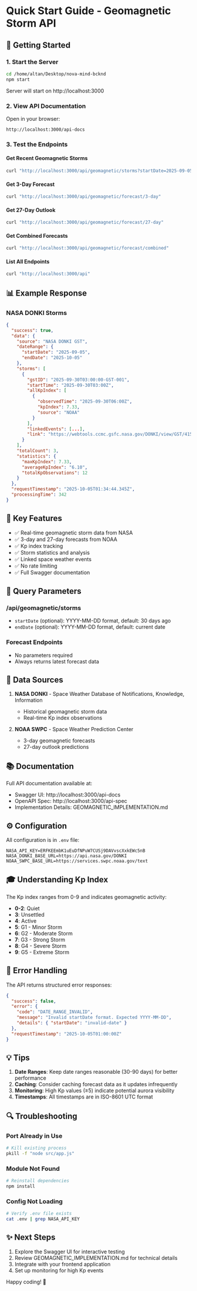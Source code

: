 # Quick Start Guide - Geomagnetic Storm API

## 🚀 Getting Started

### 1. Start the Server
```bash
cd /home/altan/Desktop/nova-mind-bcknd
npm start
```

Server will start on http://localhost:3000

### 2. View API Documentation
Open in your browser:
```
http://localhost:3000/api-docs
```

### 3. Test the Endpoints

#### Get Recent Geomagnetic Storms
```bash
curl "http://localhost:3000/api/geomagnetic/storms?startDate=2025-09-05&endDate=2025-10-05"
```

#### Get 3-Day Forecast
```bash
curl "http://localhost:3000/api/geomagnetic/forecast/3-day"
```

#### Get 27-Day Outlook
```bash
curl "http://localhost:3000/api/geomagnetic/forecast/27-day"
```

#### Get Combined Forecasts
```bash
curl "http://localhost:3000/api/geomagnetic/forecast/combined"
```

#### List All Endpoints
```bash
curl "http://localhost:3000/api"
```

## 📊 Example Response

### NASA DONKI Storms
```json
{
  "success": true,
  "data": {
    "source": "NASA DONKI GST",
    "dateRange": {
      "startDate": "2025-09-05",
      "endDate": "2025-10-05"
    },
    "storms": [
      {
        "gstID": "2025-09-30T03:00:00-GST-001",
        "startTime": "2025-09-30T03:00Z",
        "allKpIndex": [
          {
            "observedTime": "2025-09-30T06:00Z",
            "kpIndex": 7.33,
            "source": "NOAA"
          }
        ],
        "linkedEvents": [...],
        "link": "https://webtools.ccmc.gsfc.nasa.gov/DONKI/view/GST/41517/-1"
      }
    ],
    "totalCount": 3,
    "statistics": {
      "maxKpIndex": 7.33,
      "averageKpIndex": "6.10",
      "totalKpObservations": 12
    }
  },
  "requestTimestamp": "2025-10-05T01:34:44.345Z",
  "processingTime": 342
}
```

## 🎯 Key Features

- ✅ Real-time geomagnetic storm data from NASA
- ✅ 3-day and 27-day forecasts from NOAA
- ✅ Kp index tracking
- ✅ Storm statistics and analysis
- ✅ Linked space weather events
- ✅ No rate limiting
- ✅ Full Swagger documentation

## 📝 Query Parameters

### /api/geomagnetic/storms
- `startDate` (optional): YYYY-MM-DD format, default: 30 days ago
- `endDate` (optional): YYYY-MM-DD format, default: current date

### Forecast Endpoints
- No parameters required
- Always returns latest forecast data

## 🔗 Data Sources

1. **NASA DONKI** - Space Weather Database of Notifications, Knowledge, Information
   - Historical geomagnetic storm data
   - Real-time Kp index observations

2. **NOAA SWPC** - Space Weather Prediction Center
   - 3-day geomagnetic forecasts
   - 27-day outlook predictions

## 📚 Documentation

Full API documentation available at:
- Swagger UI: http://localhost:3000/api-docs
- OpenAPI Spec: http://localhost:3000/api-spec
- Implementation Details: GEOMAGNETIC_IMPLEMENTATION.md

## ⚙️ Configuration

All configuration is in `.env` file:
```
NASA_API_KEY=ERFKEEmbK1uEuDfNPuW7CUSj9DAVvscXxkEWc5nB
NASA_DONKI_BASE_URL=https://api.nasa.gov/DONKI
NOAA_SWPC_BASE_URL=https://services.swpc.noaa.gov/text
```

## 🎓 Understanding Kp Index

The Kp index ranges from 0-9 and indicates geomagnetic activity:
- **0-2**: Quiet
- **3**: Unsettled  
- **4**: Active
- **5**: G1 - Minor Storm
- **6**: G2 - Moderate Storm
- **7**: G3 - Strong Storm
- **8**: G4 - Severe Storm
- **9**: G5 - Extreme Storm

## 🚨 Error Handling

The API returns structured error responses:
```json
{
  "success": false,
  "error": {
    "code": "DATE_RANGE_INVALID",
    "message": "Invalid startDate format. Expected YYYY-MM-DD",
    "details": { "startDate": "invalid-date" }
  },
  "requestTimestamp": "2025-10-05T01:00:00Z"
}
```

## 💡 Tips

1. **Date Ranges**: Keep date ranges reasonable (30-90 days) for better performance
2. **Caching**: Consider caching forecast data as it updates infrequently
3. **Monitoring**: High Kp values (≥5) indicate potential aurora visibility
4. **Timestamps**: All timestamps are in ISO-8601 UTC format

## 🔍 Troubleshooting

### Port Already in Use
```bash
# Kill existing process
pkill -f "node src/app.js"
```

### Module Not Found
```bash
# Reinstall dependencies
npm install
```

### Config Not Loading
```bash
# Verify .env file exists
cat .env | grep NASA_API_KEY
```

## ✨ Next Steps

1. Explore the Swagger UI for interactive testing
2. Review GEOMAGNETIC_IMPLEMENTATION.md for technical details
3. Integrate with your frontend application
4. Set up monitoring for high Kp events

Happy coding! 🎉
